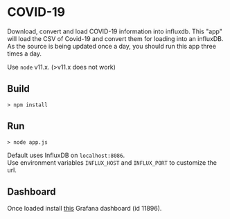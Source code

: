 # COVID-19
Download, convert and load COVID-19 information into influxdb.
This "app" will load the CSV of Covid-19 and convert them for loading into an influxDB.
As the source is being updated once a day, you should run this app three times a day.

Use `node` v11.x. (>v11.x does not work)

## Build

`> npm install`

## Run

`> node app.js`

Default uses InfluxDB on `localhost:8086`.  
Use environment variables `INFLUX_HOST` and `INFLUX_PORT` to customize the url.

## Dashboard

Once loaded install [this](https://grafana.com/grafana/dashboards/11896) Grafana dashboard (id 11896).
